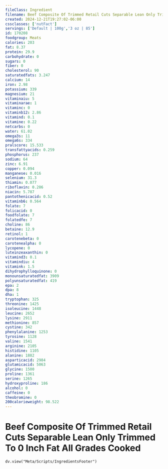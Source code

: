 ```yaml
---
fileClass: Ingredient
filename: Beef Composite Of Trimmed Retail Cuts Separable Lean Only Trimmed To 0 Inch Fat All Grades Cooked
created: 2024-12-21T19:27:02-06:00
cssclasses: ['nutFact']
servings: ['Default | 100g','3 oz | 85']
id: 170208
foodgroup: Meats
calories: 203
fat: 8.37
protein: 29.9
carbohydrate: 0
sugars: 0
fiber: 0
cholesterol: 90
saturatedfats: 3.247
calcium: 14
iron: 2.98
potassium: 339
magnesium: 21
vitaminaiu: 5
vitaminarae: 1
vitaminc: 0
vitaminb12: 2.86
vitamind: 0.1
vitamine: 0.22
netcarbs: 0
water: 61.02
omega3s: 11
omega6s: 334
pralscore: 15.533
transfattyacids: 0.259
phosphorus: 237
sodium: 64
zinc: 6.91
copper: 0.094
manganese: 0.016
selenium: 31.3
thiamin: 0.077
riboflavin: 0.286
niacin: 5.787
pantothenicacid: 0.52
vitaminb6: 0.564
folate: 7
folicacid: 0
foodfolate: 7
folatedfe: 7
choline: 86
betaine: 12.9
retinol: 1
carotenebeta: 0
carotenealpha: 0
lycopene: 0
luteinzeaxanthin: 0
vitamind3: 0.1
vitamindiu: 4
vitamink: 1.5
dihydrophylloquinone: 0
monounsaturatedfat: 3909
polyunsaturatedfat: 419
epa: 2
dpa: 8
dha: 1
tryptophan: 325
threonine: 1425
isoleucine: 1448
leucine: 2652
lysine: 2911
methionine: 857
cystine: 342
phenylalanine: 1253
tyrosine: 1128
valine: 1541
arginine: 2105
histidine: 1105
alanine: 1882
asparticacid: 2984
glutamicacid: 5063
glycine: 1500
proline: 1361
serine: 1265
hydroxyproline: 186
alcohol: 0
caffeine: 0
theobromine: 0
200calorieweight: 98.522
---
```


# Beef Composite Of Trimmed Retail Cuts Separable Lean Only Trimmed To 0 Inch Fat All Grades Cooked

```dataviewjs
dv.view("Meta/Scripts/IngredientsFooter")
```